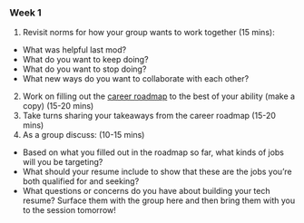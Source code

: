 ### Week 1
1. Revisit norms for how your group wants to work together (15 mins):
  * What was helpful last mod?
  * What do you want to keep doing?
  * What do you want to stop doing?
  * What new ways do you want to collaborate with each other?

2. Work on filling out the [career roadmap](https://docs.google.com/document/d/1yMlss8updK2zaTVPwUzcoBG2ws5zBWENjE2a-SjSPeM/edit?usp=sharing) to the best of your ability (make a copy) (15-20 mins)
3. Take turns sharing your takeaways from the career roadmap (15-20 mins)
4. As a group discuss: (10-15 mins)
  * Based on what you filled out in the roadmap so far, what kinds of jobs will you be targeting?
  * What should your resume include to show that these are the jobs you’re both qualified for and seeking?  
  * What questions or concerns do you have about building your tech resume? Surface them with the group here and then bring them with you to the session tomorrow!
